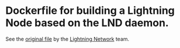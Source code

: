 # Dockerfile for building a Lightning Node based on the LND daemon.
See the <A href="https://github.com/lightningnetwork/lnd/blob/master/Dockerfile">original file</A> by the <A href="https://github.com/lightningnetwork">Lightning Network</A> team.
